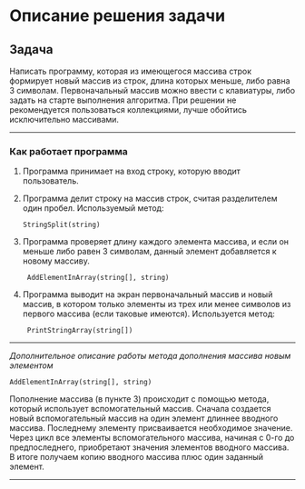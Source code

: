 # Описание решения задачи

## Задача
Написать программу, которая из имеющегося массива строк формирует новый массив из строк, длина которых меньше, либо равна 3 символам. Первоначальный массив можно ввести с клавиатуры, либо задать на старте выполнения алгоритма. При решении не рекомендуется пользоваться коллекциями, лучше обойтись исключительно массивами.
______

### Как работает программа

1. Программа принимает на вход строку, которую вводит пользователь.
2.  Программа делит строку на массив строк, считая разделителем один пробел. Используемый метод:

        StringSplit(string)

3. Программа проверяет длину каждого элемента массива, и если он меньше либо равен 3 символам, данный элемент добавляется к новому массиву. 

        AddElementInArray(string[], string)

4. Программа выводит на экран первоначальный массив и новый массив, в котором только элементы из трех или менее символов из первого массива (если таковые имеются). Используется метод:

        PrintStringArray(string[])
_____
_Дополнительное описание работы метода дополнения массива новым элементом_

    AddElementInArray(string[], string)

Пополнение массива (в пункте 3) происходит с помощью метода, который использует вспомогательный массив. Сначала создается новый вспомогательный массив на один элемент длиннее вводного массива. Последнему элементу присваивается необходимое значение. Через цикл все элементы вспомогательного массива, начиная с 0-го до предпоследнего, приобретают значения элементов вводного массива. В итоге получаем копию вводного массива плюс один заданный элемент.

___
